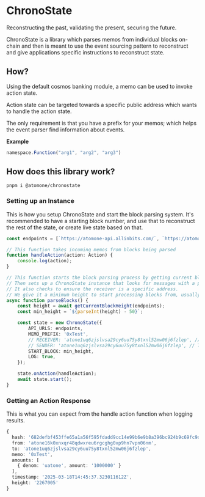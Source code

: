 # ChronoState

Reconstructing the past, validating the present, securing the future.

ChronoState is a library which parses memos from individual blocks on-chain and then is meant to use the event sourcing pattern to reconstruct and give applications specific instructions to reconstruct state.

## How?

Using the default cosmos banking module, a memo can be used to invoke action state.

Action state can be targeted towards a specific public address which wants to handle the action state. 

The only requirement is that you have a prefix for your memos; which helps the event parser find information about events.

**Example**

```js
namespace.Function("arg1", "arg2", "arg3")
```

## How does this library work?

```
pnpm i @atomone/chronostate
```

### Setting up an Instance

This is how you setup ChronoState and start the block parsing system. It's recommended to have a starting block number, and use that to reconstruct the rest of the state, or create live state based on that.

```ts
const endpoints = [`https://atomone-api.allinbits.com/`, `https://atomone-rest.publicnode.com`];

// This function takes incoming memos from blocks being parsed
function handleAction(action: Action) {
    console.log(action);
}

// This function starts the block parsing process by getting current block height,
// Then sets up a ChronoState instance that looks for messages with a prefix of 0xTest
// It also checks to ensure the receiver is a specific address.
// We give it a minimum height to start processing blocks from, usually last block processed.
async function parseBlocks() {
    const height = await getCurrentBlockHeight(endpoints);
    const min_height = `${parseInt(height) - 50}`;

    const state = new ChronoState({
        API_URLS: endpoints,
        MEMO_PREFIX: '0xTest',
        // RECEIVER: 'atone1uq6zjslvsa29cy6uu75y8txnl52mw06j6fzlep', // These are optional
        // SENDER: 'atone1uq6zjslvsa29cy6uu75y8txnl52mw06j6fzlep', // These are optional
        START_BLOCK: min_height,
        LOG: true,
    });

    state.onAction(handleAction);
    await state.start();
}
```

### Getting an Action Response

This is what you can expect from the handle action function when logging results.

```ts
{
  hash: '682defbf453ffe65a1a56f595fdadd9cc14e99b6e9b8a396bc924b9c69fc9d0b',
  from: 'atone16k0xnxqr48qdwxreu6rgcghg0xp9hn7vpn06nm',
  to: 'atone1uq6zjslvsa29cy6uu75y8txnl52mw06j6fzlep',
  memo: '0xTest',
  amounts: [
    { denom: 'uatone', amount: '1000000' }
  ],
  timestamp: '2025-03-18T14:45:37.323011612Z',
  height: '2267005'
}
```
